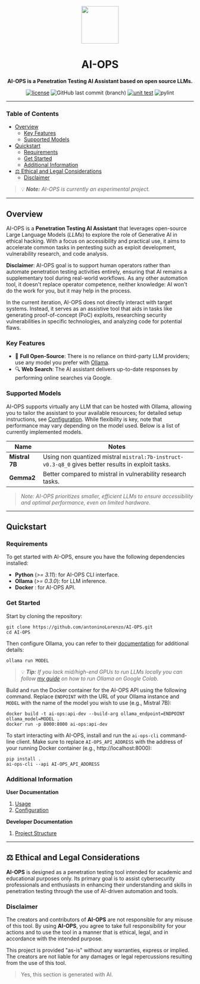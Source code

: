 
<div align="center">

   <img src="./static/logo_nobg.png" style="width:100px">
  <h1>AI-OPS</h1>
  <p><strong>AI-OPS is a Penetration Testing AI Assistant based on open source LLMs.</strong></p>
  
  [![license](https://img.shields.io/badge/LICENSE-MIT-<COLOR>.svg)](https://shields.io/)
  ![GitHub last commit (branch)](https://img.shields.io/github/last-commit/antoninoLorenzo/AI-OPS/main)
  [![unit test](https://img.shields.io/badge/Unit%20Test-passing-<COLOR>.svg)](https://shields.io/) 
  ![pylint](https://img.shields.io/badge/PyLint-8.45-yellow) 


</div>

---

### Table of Contents
- [Overview](#overview)
  - [Key Features](#key-features)
  - [Supported Models](#supported-models)
- [Quickstart](#quickstart)
  - [Requirements](#requirements)
  - [Get Started](#get-started)
  - [Additional Information](#additional-information)
- [⚖️ Ethical and Legal Considerations](#️-ethical-and-legal-considerations)
  - [Disclaimer](#disclaimer)

> 💡 ***Note:** AI-OPS is currently an experimental project.*

---

## Overview

AI-OPS is a **Penetration Testing AI Assistant** that leverages open-source Large Language Models (*LLMs*)
to explore the role of Generative AI in ethical hacking. With a focus on accessibility and practical use, it 
aims to accelerate common tasks in pentesting such as exploit development, vulnerability research, and code analysis.

**Disclaimer**: AI-OPS goal is to support human operators rather than automate penetration testing activities entirely, 
ensuring that AI remains a supplementary tool during real-world workflows. As any other automation tool, it doesn't 
replace operator competence, neither knowledge: AI won't do the work for you, but it may help in the process.

In the current iteration, AI-OPS does not  directly interact with target systems. Instead, it serves as an assistive tool that aids in tasks like generating 
proof-of-concept (PoC) exploits, researching security vulnerabilities in specific technologies, and analyzing code for potential flaws.

### Key Features

- 🚀 **Full Open-Source**: There is no reliance on third-party LLM providers; use any model you prefer with [Ollama](https://github.com/ollama/ollama).
- 🔍 **Web Search**: The AI assistant delivers up-to-date responses by performing online searches via Google.

<!--
### ▶️ Demo

TODO

-->


### Supported Models

AI-OPS supports virtually any LLM that can be hosted with Ollama, allowing you to tailor the assistant to your 
available resources; for detailed setup instructions, see [Configuration](./docs/user/2.Configuration.md).
While flexibility is key, note that performance may vary depending on the model used. Below is a list of currently implemented models.

| Name           | Notes                                                                                              |
|----------------|----------------------------------------------------------------------------------------------------|
| **Mistral 7B** | Using non quantized mistral `mistral:7b-instruct-v0.3-q8_0` gives better results in exploit tasks. |
| **Gemma2**     | Better compared to mistral in vulnerability research tasks.                                        |

> *Note: AI-OPS prioritizes smaller, efficient LLMs to ensure accessibility and optimal performance, even on limited hardware.*

---

## Quickstart

### Requirements

To get started with AI-OPS, ensure you have the following dependencies installed:
- **Python** (*>= 3.11*): for AI-OPS CLI interface. 
- **Ollama** (*>= 0.3.0*): for LLM inference.
- **Docker** : for AI-OPS API.

### Get Started

Start by cloning the repository:
```
git clone https://github.com/antoninoLorenzo/AI-OPS.git
cd AI-OPS
```

Then configure Ollama, you can refer to their [documentation](https://github.com/ollama/ollama/blob/main/docs/README.md) for additional
details:
```
ollama run MODEL
```
> 💡 ***Tip:** If you lack mid/high-end GPUs to run LLMs locally you can follow [my guide](https://github.com/antoninoLorenzo/Ollama-on-Colab-with-ngrok) on how to run Ollama on Google Colab.*

Build and run the Docker container for the AI-OPS API using the following command. Replace `ENDPOINT` with the URL of your 
Ollama instance and `MODEL` with the name of the model you wish to use (e.g., Mistral 7B):

```
docker build -t ai-ops:api-dev --build-arg ollama_endpoint=ENDPOINT ollama_model=MODEL .
docker run -p 8000:8000 ai-ops:api-dev
```

To start interacting with AI-OPS, install and run the `ai-ops-cli` command-line client. Make sure to 
replace `AI-OPS_API_ADDRESS` with the address of your running Docker container (e.g., http://localhost:8000):
```
pip install .
ai-ops-cli --api AI-OPS_API_ADDRESS
```

### Additional Information

**User Documentation**
1. [Usage](./docs/user/1.Usage.md)
2. [Configuration](./docs/user/2.Configuration.md)

**Developer Documentation**
1. [Project Structure](./docs/development/1.Project%20Structure.md)

---

## ⚖️ Ethical and Legal Considerations

**AI-OPS** is designed as a penetration testing tool intended for academic and educational purposes only. Its primary goal is to assist cybersecurity professionals and enthusiasts in enhancing their understanding and skills in penetration testing through the use of AI-driven automation and tools.

### Disclaimer

The creators and contributors of **AI-OPS** are not responsible for any misuse of this tool. By using **AI-OPS**, you agree to take full responsibility for your actions and to use the tool in a manner that is ethical, legal, and in accordance with the intended purpose.

This project is provided "as-is" without any warranties, express or implied. The creators are not liable for any damages or legal repercussions resulting from the use of this tool.

> Yes, this section is generated with AI.
